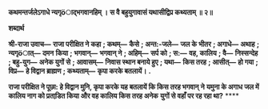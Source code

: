 **कथमन्तर्जलेऽगाधे न्यगृöाद्भगवानहिम् ।** **स वै बहुयुगावासं यथासीद्विप्र कथ्यताम् ॥ २॥** 

**शब्दार्थ** 

**श्री-राजा उवाच—** **राजा परीक्षित ने कहा** **; कथम्—** **कैसे** **; अन्त:-जले—** **जल के भीतर** **; अगाधे—** **अथाह** **; न्यगृöात्—** **दमन** **किया** **; भगवान्—** **भगवान् ने** **; अहिम्—** **सर्प को** **; स:—** **वह, कालिय** **; वै—** **निस्सन्देह** **; बहु-युग—** **अनेक युगों से** **; आवासम्—** **निवास स्थान बनाये हुए** **; यथा—** **किस तरह** **; आसीत्—** **हो गया** **; विप्र—** **हे विद्वान ब्राह्मण** **; कथ्यताम्—** **कृपा करके बतलायें।** **.** 

**राजा परीक्षित ने पूछा: हे विद्वान मुनि, कृपा करके यह बतलायें कि किस तरह भगवान् ने** **यमुना के अगाध जल में कालिय नाग को प्रताडि़त किया और वह कालिय किस तरह अनेक** **युगों से वहाँ पर रह रहा था?** **** 